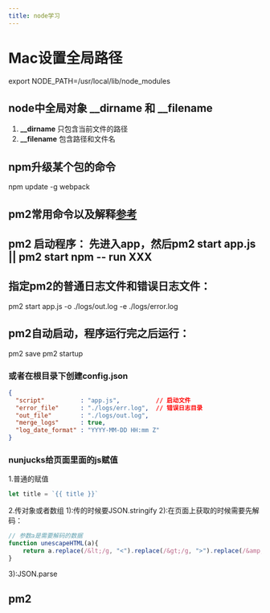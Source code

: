 ```yaml
---
title: node学习
---
```


# Mac设置全局路径

  export NODE_PATH=/usr/local/lib/node_modules

## node中全局对象 **__dirname** 和 **__filename**

 1. **__dirname** 只包含当前文件的路径
 2. **__filename** 包含路径和文件名

## npm升级某个包的命令

  npm update -g webpack

## pm2常用命令以及解释[参考](https://www.jianshu.com/p/65ebb4ca70d3)

## pm2 启动程序： 先进入app，然后pm2 start app.js || pm2 start npm -- run XXX

## 指定pm2的普通日志文件和错误日志文件：

  pm2 start app.js -o ./logs/out.log -e ./logs/error.log

## pm2自动启动，程序运行完之后运行：

  pm2 save
  pm2 startup

### 或者在根目录下创建config.json

```json
{
  "script"          : "app.js",          // 启动文件
  "error_file"      : "./logs/err.log",  // 错误日志目录
  "out_file"        : "./logs/out.log",
  "merge_logs"      : true,
  "log_date_format" : "YYYY-MM-DD HH:mm Z"
}
```

### nunjucks给页面里面的js赋值

1.普通的赋值

```js
let title = `{{ title }}`
```

2.传对象或者数组
1):传的时候要JSON.stringify
2):在页面上获取的时候需要先解码：

```js
// 参数a是需要解码的数据
function unescapeHTML(a){
    return a.replace(/&lt;/g, "<").replace(/&gt;/g, ">").replace(/&amp;/g, "&").replace(/&quot;/g, '"').replace(/&apos;/g, "'");
}
```

3):JSON.parse

## pm2